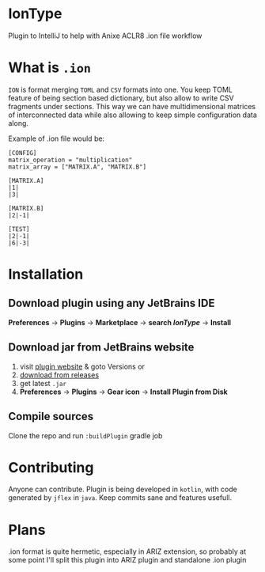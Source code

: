 # IonType
Plugin to IntelliJ to help with Anixe ACLR8 .ion file workflow

# What is `.ion`
`ION` is format merging `TOML` and `CSV` formats into one.
You keep TOML feature of being section based dictionary, but also allow to write CSV fragments under sections.
This way we can have multidimensional matrices of interconnected data while also allowing to keep simple configuration data along.

Example of .ion file would be:
```
[CONFIG]
matrix_operation = "multiplication"
matrix_array = ["MATRIX.A", "MATRIX.B"]

[MATRIX.A]
|1|
|3|

[MATRIX.B]
|2|-1|

[TEST]
|2|-1|
|6|-3|
```

# Installation
## Download plugin using any JetBrains IDE
**Preferences** -> **Plugins** -> **Marketplace** -> **search _IonType_** -> **Install**

## Download jar from JetBrains website
1) visit [plugin website](https://plugins.jetbrains.com/plugin/13632-iontype) & goto Versions
or
2) [download from releases](https://github.com/luke-biel/IonType/releases/download)
3) get latest `.jar`
4) **Preferences** -> **Plugins** -> **Gear icon** -> **Install Plugin from Disk**

## Compile sources
Clone the repo and run `:buildPlugin` gradle job

# Contributing
Anyone can contribute.
Plugin is being developed in `kotlin`, with code generated by `jflex` in `java`.
Keep commits sane and features usefull.

# Plans
.ion format is quite hermetic, especially in ARIZ extension, so probably at some point I'll split this plugin into ARIZ plugin and standalone .ion plugin
